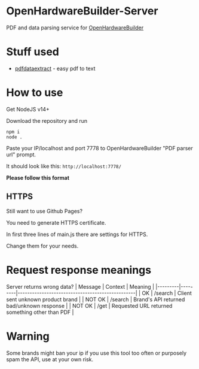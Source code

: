 # OpenHardwareBuilder-Server
PDF and data parsing service for [OpenHardwareBuilder](https://github.com/Davilarek/OpenHardwareBuilder)
# Stuff used
- [pdfdataextract](https://github.com/lublak/pdfdataextract) - easy pdf to text
# How to use
Get NodeJS v14+

Download the repository and run
```
npm i
node .
```
Paste your IP/localhost and port 7778 to OpenHardwareBuilder "PDF parser url" prompt.

It should look like this:
`http://localhost:7778/`

**Please follow this format**

## HTTPS
Still want to use Github Pages?

You need to generate HTTPS certificate. 

In first three lines of main.js there are settings for HTTPS.

Change them for your needs.

# Request response meanings
Server returns wrong data?
| Message | Context | Meaning                                         |
|---------|---------|-------------------------------------------------|
| OK      | /search | Client sent unknown product brand               |
| NOT OK  | /search | Brand's API returned bad/unknown response       |
| NOT OK  | /get    | Requested URL returned something other than PDF |

# Warning
Some brands might ban your ip if you use this tool too often or purposely spam the API, use at your own risk.
